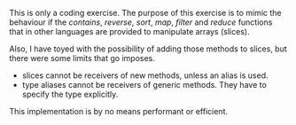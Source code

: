 This is only a coding exercise.
The purpose of this exercise is to mimic the behaviour if the *contains*, *reverse*, *sort*, *map*, *filter* and *reduce* functions that in other languages are provided to manipulate arrays (slices).

Also, I have toyed with the possibility of adding those methods to slices, but there were some limits that go imposes.

- slices cannot be receivers of new methods, unless an alias is used.
- type aliases cannot be receivers of generic methods. They have to specify the type explicitly.

This implementation is by no means performant or efficient.